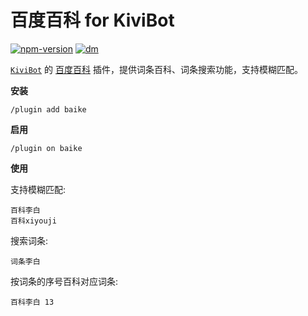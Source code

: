 # 百度百科 for KiviBot

[![npm-version](https://img.shields.io/npm/v/kivibot-plugin-baike?color=527dec&label=kivibot-plugin-baike&style=flat-square)](https://npm.im/kivibot-plugin-baike)
[![dm](https://shields.io/npm/dm/kivibot-plugin-baike?style=flat-square)](https://npm.im/kivibot-plugin-baike)

[`KiviBot`](https://beta.kivibot.com) 的 [百度百科](https://baike.baidu.com/) 插件，提供词条百科、词条搜索功能，支持模糊匹配。

**安装**

```shell
/plugin add baike
```

**启用**

```shell
/plugin on baike
```

**使用**

支持模糊匹配:

```shell
百科李白
百科xiyouji
```

搜索词条:

```shell
词条李白
```

按词条的序号百科对应词条:

```shell
百科李白 13
```
